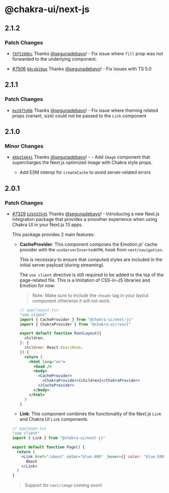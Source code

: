 # @chakra-ui/next-js

## 2.1.2

### Patch Changes

- [`f8f5280bc`](https://github.com/chakra-ui/chakra-ui/commit/f8f5280bc5fbdc3fc4a30307313e48c7c160c738)
  Thanks [@segunadebayo](https://github.com/segunadebayo)! - Fix issue where
  `fill` prop was not forwarded to the underlying component.

- [#7506](https://github.com/chakra-ui/chakra-ui/pull/7506)
  [`68ceb28ae`](https://github.com/chakra-ui/chakra-ui/commit/68ceb28aee0c54dbe9835ac455cc33229e0ff10b)
  Thanks [@segunadebayo](https://github.com/segunadebayo)! - Fix issues with TS
  5.0

## 2.1.1

### Patch Changes

- [`be28f5d0b`](https://github.com/chakra-ui/chakra-ui/commit/be28f5d0ba3a14d9a6b6bd9e059b922d25cdb260)
  Thanks [@segunadebayo](https://github.com/segunadebayo)! - Fix issue where
  theming related props (variant, size) could not be passed to the `Link`
  component

## 2.1.0

### Minor Changes

- [`46bd14641`](https://github.com/chakra-ui/chakra-ui/commit/46bd146415ba8232ac1106e1714608704ca73712)
  Thanks [@segunadebayo](https://github.com/segunadebayo)! - - Add `Image`
  component that supercharges the Next.js optimized image with Chakra style
  props.

  - Add ESM interop for `createCache` to avoid server-related errors

## 2.0.1

### Patch Changes

- [#7329](https://github.com/chakra-ui/chakra-ui/pull/7329)
  [`b2b5d3545`](https://github.com/chakra-ui/chakra-ui/commit/b2b5d35452bf8a7a6ed16fba0f76e1037ce9986d)
  Thanks [@segunadebayo](https://github.com/segunadebayo)! - Introducing a new
  Next.js integration package that provides a smoother experience when using
  Chakra UI in your Next.js 13 apps.

  This package provides 2 main features:

  - **CacheProvider**: This component composes the Emotion.js' cache provider
    with the `useServerInsertedHTML` hook from `next/navigation`.

    This is necessary to ensure that computed styles are included in the initial
    server payload (during streaming).

    The `use client` directive is still required to be added to the top of the
    page-related file. This is a limitation of CSS-in-JS libraries and Emotion
    for now.

    > Note: Make sure to include the `<head>` tag in your layout component
    > otherwise it will not work.

    ```jsx live=false
    // app/layout.tsx
    "use client"
    import { CacheProvider } from "@chakra-ui/next-js"
    import { ChakraProvider } from "@chakra-ui/react"

    export default function RootLayout({
      children,
    }: {
      children: React.ReactNode,
    }) {
      return (
        <html lang="en">
          <head />
          <body>
            <CacheProvider>
              <ChakraProvider>{children}</ChakraProvider>
            </CacheProvider>
          </body>
        </html>
      )
    }
    ```

  - **Link**: This component combines the functionality of the Next.js `Link`
    and Chakra UI `Link` components.

  ```jsx live=false
  // app/page.tsx
  "use client"
  import { Link } from "@chakra-ui/next-js"

  export default function Page() {
    return (
      <Link href="/about" color="blue.400" _hover={{ color: "blue.500" }}>
        About
      </Link>
    )
  }
  ```

  > Support for `next/image` coming soon!
